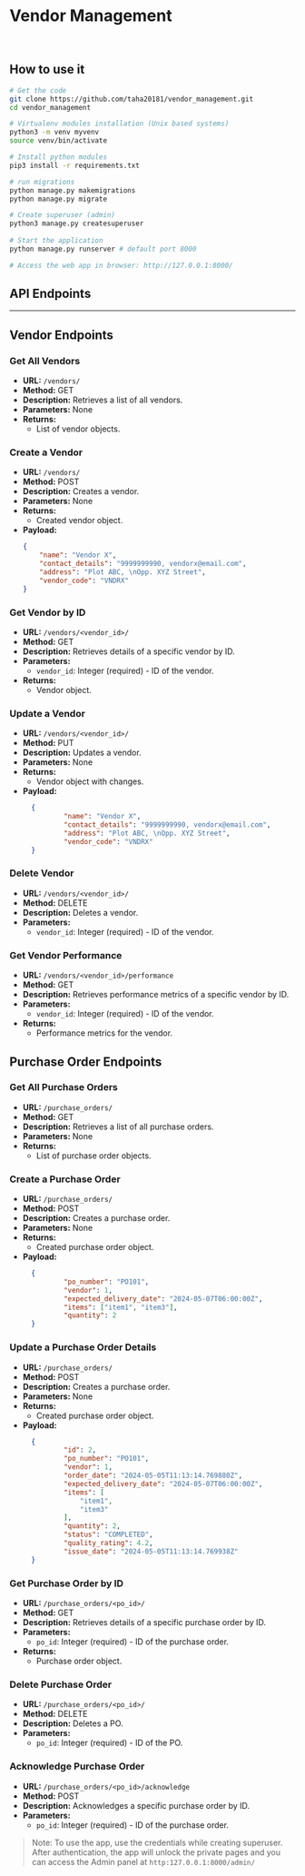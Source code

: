 # Vendor Management

<br />

## How to use it

```bash
# Get the code
git clone https://github.com/taha20181/vendor_management.git
cd vendor_management

# Virtualenv modules installation (Unix based systems)
python3 -m venv myvenv
source venv/bin/activate

# Install python modules
pip3 install -r requirements.txt

# run migrations
python manage.py makemigrations
python manage.py migrate

# Create superuser (admin)
python3 manage.py createsuperuser
 
# Start the application
python manage.py runserver # default port 8000

# Access the web app in browser: http://127.0.0.1:8000/ 
```

## API Endpoints

---

## Vendor Endpoints

### Get All Vendors
- **URL:** `/vendors/`
- **Method:** GET
- **Description:** Retrieves a list of all vendors.
- **Parameters:** None
- **Returns:**
  - List of vendor objects.

### Create a Vendor
- **URL:** `/vendors/`
- **Method:** POST
- **Description:** Creates a vendor.
- **Parameters:** None
- **Returns:**
  - Created vendor object.
- **Payload:**
    ```json
    {
		"name": "Vendor X",
		"contact_details": "9999999990, vendorx@email.com",
		"address": "Plot ABC, \nOpp. XYZ Street",
		"vendor_code": "VNDRX"
    }
    ```

### Get Vendor by ID
- **URL:** `/vendors/<vendor_id>/`
- **Method:** GET
- **Description:** Retrieves details of a specific vendor by ID.
- **Parameters:**
  - `vendor_id`: Integer (required) - ID of the vendor.
- **Returns:**
  - Vendor object.

### Update a Vendor
- **URL:** `/vendors/<vendor_id>/`
- **Method:** PUT
- **Description:** Updates a vendor.
- **Parameters:** None
- **Returns:**
  - Vendor object with changes.
- **Payload:**
  ```json
    {
            "name": "Vendor X",
            "contact_details": "9999999990, vendorx@email.com",
            "address": "Plot ABC, \nOpp. XYZ Street",
            "vendor_code": "VNDRX"
    }
    ```

### Delete Vendor
- **URL:** `/vendors/<vendor_id>/`
- **Method:** DELETE
- **Description:** Deletes a vendor.
- **Parameters:**
  - `vendor_id`: Integer (required) - ID of the vendor.


### Get Vendor Performance
- **URL:** `/vendors/<vendor_id>/performance`
- **Method:** GET
- **Description:** Retrieves performance metrics of a specific vendor by ID.
- **Parameters:**
  - `vendor_id`: Integer (required) - ID of the vendor.
- **Returns:**
  - Performance metrics for the vendor.


## Purchase Order Endpoints

### Get All Purchase Orders
- **URL:** `/purchase_orders/`
- **Method:** GET
- **Description:** Retrieves a list of all purchase orders.
- **Parameters:** None
- **Returns:**
  - List of purchase order objects.

### Create a Purchase Order
- **URL:** `/purchase_orders/`
- **Method:** POST
- **Description:** Creates a purchase order.
- **Parameters:** None
- **Returns:**
  - Created purchase order object.
- **Payload:**
  ```json
    {
            "po_number": "PO101",
            "vendor": 1,
            "expected_delivery_date": "2024-05-07T06:00:00Z",
            "items": ["item1", "item3"],
            "quantity": 2
    }
    ```

### Update a Purchase Order Details
- **URL:** `/purchase_orders/`
- **Method:** POST
- **Description:** Creates a purchase order.
- **Parameters:** None
- **Returns:**
  - Created purchase order object.
- **Payload:**
  ```json
    {
            "id": 2,
            "po_number": "PO101",
            "vendor": 1,
            "order_date": "2024-05-05T11:13:14.769880Z",
            "expected_delivery_date": "2024-05-07T06:00:00Z",
            "items": [
                "item1",
                "item3"
            ],
            "quantity": 2,
            "status": "COMPLETED",
            "quality_rating": 4.2,
            "issue_date": "2024-05-05T11:13:14.769938Z"
    }
    ```

### Get Purchase Order by ID
- **URL:** `/purchase_orders/<po_id>/`
- **Method:** GET
- **Description:** Retrieves details of a specific purchase order by ID.
- **Parameters:**
  - `po_id`: Integer (required) - ID of the purchase order.
- **Returns:**
  - Purchase order object.

### Delete Purchase Order
- **URL:** `/purchase_orders/<po_id>/`
- **Method:** DELETE
- **Description:** Deletes a PO.
- **Parameters:**
  - `po_id`: Integer (required) - ID of the PO.

### Acknowledge Purchase Order
- **URL:** `/purchase_orders/<po_id>/acknowledge`
- **Method:** POST
- **Description:** Acknowledges a specific purchase order by ID.
- **Parameters:**
  - `po_id`: Integer (required) - ID of the purchase order.



> Note: To use the app, use the credentials while creating superuser. After authentication, the app will unlock the private pages and you can access the Admin panel at `http:127.0.0.1:8000/admin/`
